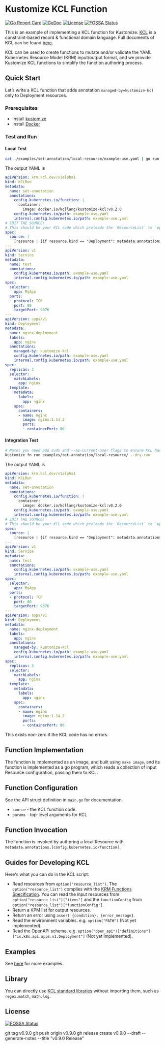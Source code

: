 # Kustomize KCL Function

[![Go Report Card](https://goreportcard.com/badge/github.com/kcl-lang/kustomize-kcl)](https://goreportcard.com/report/github.com/kcl-lang/kustomize-kcl)
[![GoDoc](https://godoc.org/github.com/kcl-lang/kustomize-kcl?status.svg)](https://godoc.org/github.com/kcl-lang/kustomize-kcl)
[![License](https://img.shields.io/badge/License-Apache%202.0-blue.svg)](https://github.com/kcl-lang/kustomize-kcl/blob/main/LICENSE)
[![FOSSA Status](https://app.fossa.com/api/projects/git%2Bgithub.com%2Fkcl-lang%2Fkustomize-kcl.svg?type=shield)](https://app.fossa.com/projects/git%2Bgithub.com%2Fkcl-lang%2Fkustomize-kcl?ref=badge_shield)

This is an example of implementing a KCL function for Kustomize. [KCL](https://github.com/kcl-lang/kcl) is a constraint-based record & functional domain language. Full documents of KCL can be found [here](https://kcl-lang.io/).

KCL can be used to create functions to mutate and/or validate the YAML Kubernetes Resource Model (KRM) input/output format, and we provide Kustomize KCL functions to simplify the function authoring process.

## Quick Start

Let’s write a KCL function that adds annotation `managed-by=kustomize-kcl` only to Deployment resources.

### Prerequisites

+ Install [kustomize](https://github.com/kubernetes-sigs/kustomize)
+ Install [Docker](https://www.docker.com/)

### Test and Run

#### Local Test

```bash
cat ./examples/set-annotation/local-resource/example-use.yaml | go run main.go
```

The output YAML is

```yaml
apiVersion: krm.kcl.dev/v1alpha1
kind: KCLRun
metadata:
  name: set-annotation
  annotations:
    config.kubernetes.io/function: |
      container:
        image: docker.io/kcllang/kustomize-kcl:v0.2.0
    config.kubernetes.io/path: example-use.yaml
    internal.config.kubernetes.io/path: example-use.yaml
# EDIT THE SOURCE!
# This should be your KCL code which preloads the `ResourceList` to `option("resource_list")
spec:
  source: |
    [resource | {if resource.kind == "Deployment": metadata.annotations: {"managed-by" = "kustomize-kcl"}} for resource in option("resource_list").items]
---
apiVersion: v1
kind: Service
metadata:
  name: test
  annotations:
    config.kubernetes.io/path: example-use.yaml
    internal.config.kubernetes.io/path: example-use.yaml
spec:
  selector:
    app: MyApp
  ports:
  - protocol: TCP
    port: 80
    targetPort: 9376
---
apiVersion: apps/v1
kind: Deployment
metadata:
  name: nginx-deployment
  labels:
    app: nginx
  annotations:
    managed-by: kustomize-kcl
    config.kubernetes.io/path: example-use.yaml
    internal.config.kubernetes.io/path: example-use.yaml
spec:
  replicas: 3
  selector:
    matchLabels:
      app: nginx
  template:
    metadata:
      labels:
        app: nginx
    spec:
      containers:
      - name: nginx
        image: nginx:1.14.2
        ports:
        - containerPort: 80
```

#### Integration Test

```bash
# Note: you need add sudo and --as-current-user flags to ensure KCL has permission to write temp files in the container filesystem.
kustomize fn run examples/set-annotation/local-resource/ --dry-run
```

The output YAML is

```yaml
apiVersion: krm.kcl.dev/v1alpha1
kind: KCLRun
metadata:
  name: set-annotation
  annotations:
    config.kubernetes.io/function: |
      container:
        image: docker.io/kcllang/kustomize-kcl:v0.2.0
    config.kubernetes.io/path: example-use.yaml
    internal.config.kubernetes.io/path: example-use.yaml
# EDIT THE SOURCE!
# This should be your KCL code which preloads the `ResourceList` to `option("resource_list")
spec:
  source: |
    [resource | {if resource.kind == "Deployment": metadata.annotations: {"managed-by" = "kustomize-kcl"}} for resource in option("resource_list").items]
---
apiVersion: v1
kind: Service
metadata:
  name: test
  annotations:
    config.kubernetes.io/path: example-use.yaml
    internal.config.kubernetes.io/path: example-use.yaml
spec:
  selector:
    app: MyApp
  ports:
  - protocol: TCP
    port: 80
    targetPort: 9376
---
apiVersion: apps/v1
kind: Deployment
metadata:
  name: nginx-deployment
  labels:
    app: nginx
  annotations:
    managed-by: kustomize-kcl
    config.kubernetes.io/path: example-use.yaml
    internal.config.kubernetes.io/path: example-use.yaml
spec:
  replicas: 3
  selector:
    matchLabels:
      app: nginx
  template:
    metadata:
      labels:
        app: nginx
    spec:
      containers:
      - name: nginx
        image: nginx:1.14.2
        ports:
        - containerPort: 80
```

This exists non-zero if the KCL code has no errors.

## Function Implementation

The function is implemented as an image, and built using `make image`, and its function is implemented as a go program, which reads a collection of input Resource configuration, passing them to KCL.

## Function Configuration

See the API struct definition in `main.go` for documentation.

+ `source` - the KCL function code.
+ `params` - top-level arguments for KCL

## Function Invocation

The function is invoked by authoring a local Resource with `metadata.annotations.[config.kubernetes.io/function]`.

## Guides for Developing KCL

Here's what you can do in the KCL script:

+ Read resources from `option("resource_list")`. The `option("resource_list")` complies with the [KRM Functions Specification](https://kpt.dev/book/05-developing-functions/01-functions-specification). You can read the input resources from `option("resource_list")["items"]` and the `functionConfig` from `option("resource_list")["functionConfig"]`.
+ Return a KPM list for output resources.
+ Return an error using `assert {condition}, {error_message}`.
+ Read the environment variables. e.g. `option("PATH")` (Not yet implemented).
+ Read the OpenAPI schema. e.g. `option("open_api")["definitions"]["io.k8s.api.apps.v1.Deployment"]` (Not yet implemented).

## Examples

See [here](https://kcl-lang.io/krm-kcl/tree/main/examples) for more examples.

## Library

You can directly use [KCL standard libraries](https://kcl-lang.io/docs/reference/model/overview) without importing them, such as `regex.match`, `math.log`.


## License
[![FOSSA Status](https://app.fossa.com/api/projects/git%2Bgithub.com%2Fkcl-lang%2Fkustomize-kcl.svg?type=large)](https://app.fossa.com/projects/git%2Bgithub.com%2Fkcl-lang%2Fkustomize-kcl?ref=badge_large)

git tag v0.9.0
git push origin v0.9.0
gh release create v0.9.0 --draft --generate-notes --title "v0.9.0 Release"
